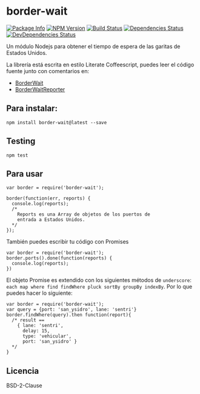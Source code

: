 border-wait
========

[![Package Info](http://img.shields.io/badge/npm-border_wait-blue.svg)](https://npmjs.org/package/border-wait)
[![NPM Version](http://img.shields.io/npm/v/border-wait.svg)](https://npmjs.org/package/border-wait)
[![Build Status](http://img.shields.io/travis/reaktivo/border-wait/master.svg)](http://travis-ci.org/reaktivo/border-wait)
[![Dependencies Status](https://david-dm.org/reaktivo/border-wait.svg?theme=shields.io)](https://david-dm.org/reaktivo/border-wait)
[![DevDependencies Status](https://david-dm.org/reaktivo/border-wait/dev-status.svg?theme=shields.io)](https://david-dm.org/reaktivo/border-wait#info=devDependencies)

Un módulo Nodejs para obtener el tiempo de espera de las garitas de Estados Unidos.

La librería está escrita en estilo Literate Coffeescript, puedes leer el código fuente junto con comentarios en:

- [BorderWait](https://github.com/reaktivo/border-wait/blob/master/src/border-wait.coffee.md)
- [BorderWaitReporter](https://github.com/reaktivo/border-wait/blob/master/src/reporter.coffee.md)

## Para instalar:

    npm install border-wait@latest --save

## Testing

    npm test

## Para usar

    var border = require('border-wait');

    border(function(err, reports) {
      console.log(reports);
      /*
        Reports es una Array de objetos de los puertos de
        entrada a Estados Unidos.
      */
    });

También puedes escribir tu código con Promises

    var border = require('border-wait');
    border.ports().done(function(reports) {
      console.log(reports);
    })


El objeto Promise es extendido con los siguientes métodos de `underscore`:
`each map where find findWhere pluck sortBy groupBy indexBy`. Por lo que puedes
hacer lo siguiente:

    var border = require('border-wait');
    var query = {port: 'san_ysidro', lane: 'sentri'}
    border.findWhere(query).then function(report){
      /* result ==
        { lane: 'sentri',
          delay: 15,
          type: 'vehicular',
          port: 'san_ysidro' }
      */
    }


## Licencia
BSD-2-Clause

